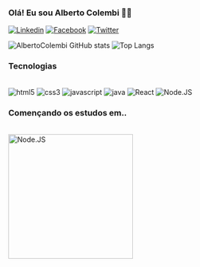 
### Olá! Eu sou Alberto Colembi 👋🏾

[![Linkedin](https://img.shields.io/badge/LinkedIn-0077B5?style=for-the-badge&logo=linkedin&logoColor=white)](https://www.linkedin.com/in/albertocolembi)
[![Facebook](https://img.shields.io/badge/Facebook-1877F2?style=for-the-badge&logo=facebook&logoColor=white)](https://facebook.com/Alberto%20Colembi)
[![Twitter](https://img.shields.io/badge/Twitter-1DA1F2?style=for-the-badge&logo=twitter&logoColor=white)](https://twitter.com/albertocolembi)

![AlbertoColembi GitHub stats](https://github-readme-stats.vercel.app/api?username=AlbertoColembi&show_icons=true&theme=dracula) ![Top Langs](https://github-readme-stats.vercel.app/api/top-langs/?username=AlbertoColembi&layout=compact)

### Tecnologias 

<div style="display: inline_block"> <br>
<img align =" center" alt="html5" src="https://img.shields.io/badge/HTML5-E34F26?style=for-the-badge&logo=html5&logoColor=white" >
<img align =" center" alt="css3" src="https://img.shields.io/badge/CSS3-1572B6?style=for-the-badge&logo=css3&logoColor=white">
<img align =" center" alt="javascript" src="https://img.shields.io/badge/JavaScript-F7DF1E?style=for-the-badge&logo=javascript&logoColor=black">
<img align =" center" alt="java" src="https://img.shields.io/badge/Java-ED8B00?style=for-the-badge&logo=openjdk&logoColor=white">
<img align =" center" alt="React" src="https://img.shields.io/badge/React-20232A?style=for-the-badge&logo=react&logoColor=61DAFB">
<img align =" center" alt="Node.JS" src="https://img.shields.io/badge/Node.js-43853D?style=for-the-badge&logo=node.js&logoColor=white">

</div>

### Començando os estudos em..

<div style="display: inline_block"> <br>
<img align =" center" alt="Node.JS" width ="250px" src="https://img.shields.io/badge/SpringBoot-6DB33F?style=flat-square&logo=Spring&logoColor=white">
</div>
